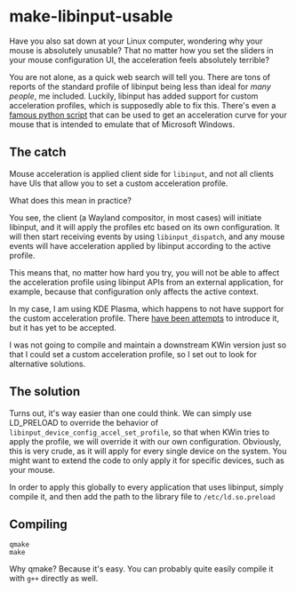 # make-libinput-usable

Have you also sat down at your Linux computer, wondering why your mouse is absolutely unusable? That no matter how you set the sliders in your mouse configuration UI, the acceleration feels absolutely terrible?

You are not alone, as a quick web search will tell you. There are tons of reports of the standard profile of libinput being less than ideal for *many people*, me included. 
Luckily, libinput has added support for custom acceleration profiles, which is supposedly able to fix this. There's even a [famous python script](https://gist.github.com/yinonburgansky/7be4d0489a0df8c06a923240b8eb0191) that 
can be used to get an acceleration curve for your mouse that is intended to emulate that of Microsoft Windows.

## The catch

Mouse acceleration is applied client side for `libinput`, and not all clients have UIs that allow you to set a custom acceleration profile.

What does this mean in practice?

You see, the client (a Wayland compositor, in most cases) will initiate libinput, and it will apply the profiles etc based on its own configuration. It will then start receiving events by using `libinput_dispatch`, and any
mouse events will have acceleration applied by libinput according to the active profile.

This means that, no matter how hard you try, you will not be able to affect the acceleration profile using libinput APIs from an external application, for example, because that configuration only affects the active context.

In my case, I am using KDE Plasma, which happens to not have support for the custom acceleration profile. There [have been attempts](https://invent.kde.org/plasma/kwin/-/merge_requests/6209) to introduce it, but it has
yet to be accepted.

I was not going to compile and maintain a downstream KWin version just so that I could set a custom acceleration profile, so I set out to look for alternative solutions.

## The solution

Turns out, it's way easier than one could think. We can simply use LD_PRELOAD to override the behavior of `libinput_device_config_accel_set_profile`, so that when KWin tries to apply the profile, we will override it with
our own configuration. Obviously, this is very crude, as it will apply for every single device on the system. You might want to extend the code to only apply it for specific devices, such as your mouse.

In order to apply this globally to every application that uses libinput, simply compile it, and then add the path to the library file to `/etc/ld.so.preload`

## Compiling

```
qmake
make
```

Why qmake? Because it's easy. You can probably quite easily compile it with `g++` directly as well.
